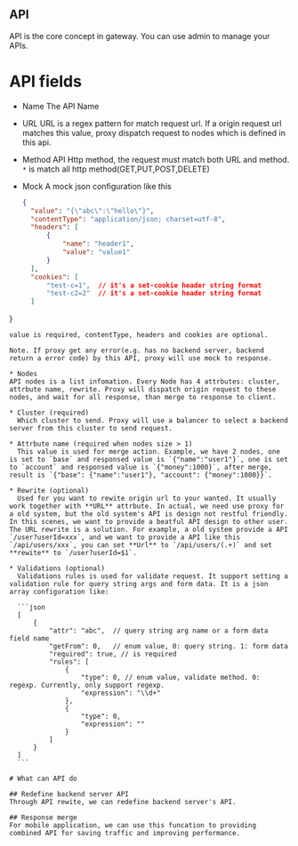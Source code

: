 API
-----------
API is the core concept in gateway. You can use admin to manage your APIs. 

# API fields
* Name
  The API Name

* URL
  URL is a regex pattern for match request url. If a origin request url matches this value, proxy dispatch request to nodes which is defined in this api.

* Method
  API Http method,  the request must match both URL and method. `*` is match all http method(GET,PUT,POST,DELETE)

* Mock
  A mock json configuration like this
  ```json
  {
    "value": "{\"abc\":\"hello\"}",
    "contentType": "application/json; charset=utf-8",
    "headers": [
        {
            "name": "header1",
            "value": "value1"
        }
    ],
    "cookies": [
        "test-c=1",  // it's a set-cookie header string format
        "test-c2=2"  // it's a set-cookie header string format
    ]
}
  ```
  value is required, contentType, headers and cookies are optional.

  Note. If proxy get any error(e.g. has no backend server, backend return a error code) by this API, proxy will use mock to response.

* Nodes
  API nodes is a list infomation. Every Node has 4 attrbutes: cluster, attrbute name, rewrite. Proxy will dispatch origin request to these nodes, and wait for all response, than merge to response to client.

  * Cluster (required)
    Which cluster to send. Proxy will use a balancer to select a backend server from this cluster to send request.

  * Attrbute name (required when nodes size > 1)
    This value is used for merge action. Example, we have 2 nodes, one is set to `base` and responsed value is `{"name":"user1"}`, one is set to `account` and responsed value is `{"money":1000}`, after merge, result is `{"base": {"name":"user1"}, "account": {"money":1000}}`.
    
  * Rewrite (optional)
    Used for you want to rewite origin url to your wanted. It usually work together with **URL** attrbute. In actual, we need use proxy for a old system, but the old system's API is design not restful friendly. In this scenes, we want to provide a beatful API design to other user. The URL rewrite is a solution. For example, a old system provide a API `/user?userId=xxx`, and we want to provide a API like this `/api/users/xxx`, you can set **Url** to `/api/users/(.+)` and set **rewite** to `/user?userId=$1`.

  * Validations (optional)
    Validations rules is used for validate request. It support setting a validation rule for query string args and form data. It is a json array configuration like:
    
    ```json
    [
        {
            "attr": "abc",  // query string arg name or a form data field name
            "getFrom": 0,   // enum value, 0: query string. 1: form data 
            "required": true, // is required
            "rules": [
                {
                    "type": 0, // enum value, validate method. 0: regexp. Currently, only support regexp.
                    "expression": "\\d+" 
                },
                {
                    "type": 0,
                    "expression": ""
                }
            ]
        }
    ]
    ``` 

# What can API do

## Redefine backend server API
Through API rewite, we can redefine backend server's API. 

## Response merge
For mobile application, we can use this funcation to providing combined API for saving traffic and improving performance. 
